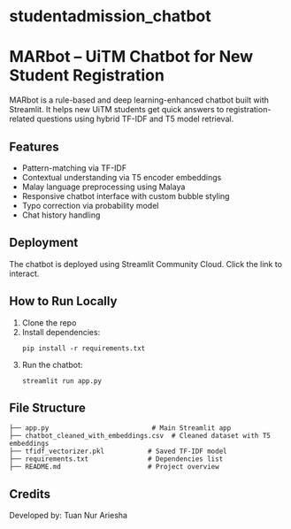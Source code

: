 # studentadmission_chatbot

# MARbot – UiTM Chatbot for New Student Registration

MARbot is a rule-based and deep learning-enhanced chatbot built with Streamlit. It helps new UiTM students get quick answers to registration-related questions using hybrid TF-IDF and T5 model retrieval.

## Features
- Pattern-matching via TF-IDF
- Contextual understanding via T5 encoder embeddings
- Malay language preprocessing using Malaya
- Responsive chatbot interface with custom bubble styling
- Typo correction via probability model
- Chat history handling

## Deployment
The chatbot is deployed using Streamlit Community Cloud. Click the link to interact.

## How to Run Locally
1. Clone the repo
2. Install dependencies:
    ```
    pip install -r requirements.txt
    ```
3. Run the chatbot:
    ```
    streamlit run app.py
    ```

## File Structure
```
├── app.py                          # Main Streamlit app
├── chatbot_cleaned_with_embeddings.csv  # Cleaned dataset with T5 embeddings
├── tfidf_vectorizer.pkl           # Saved TF-IDF model
├── requirements.txt               # Dependencies list
├── README.md                      # Project overview
```

## Credits
Developed by: Tuan Nur Ariesha
